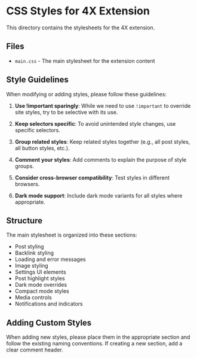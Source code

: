 # CSS Styles for 4X Extension

This directory contains the stylesheets for the 4X extension.

## Files

- `main.css` - The main stylesheet for the extension content

## Style Guidelines

When modifying or adding styles, please follow these guidelines:

1. **Use !important sparingly**: While we need to use `!important` to override site styles, try to be selective with its use.

2. **Keep selectors specific**: To avoid unintended style changes, use specific selectors.

3. **Group related styles**: Keep related styles together (e.g., all post styles, all button styles, etc.).

4. **Comment your styles**: Add comments to explain the purpose of style groups.

5. **Consider cross-browser compatibility**: Test styles in different browsers.

6. **Dark mode support**: Include dark mode variants for all styles where appropriate.

## Structure

The main stylesheet is organized into these sections:

- Post styling
- Backlink styling
- Loading and error messages
- Image styling
- Settings UI elements
- Post highlight styles
- Dark mode overrides
- Compact mode styles
- Media controls
- Notifications and indicators

## Adding Custom Styles

When adding new styles, please place them in the appropriate section and follow the existing naming conventions. If creating a new section, add a clear comment header. 